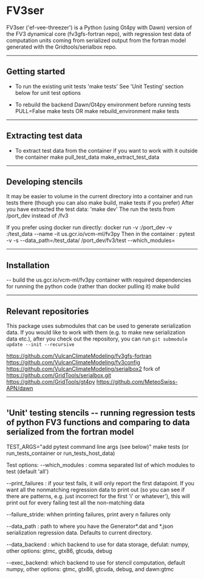 FV3ser
======
FV3ser ('ef-vee-threezer') is a Python (using Gt4py with Dawn) version of the FV3 dynamical core (fv3gfs-fortran repo), with regression test data of computation units coming from serialized output from the fortran model generated with the Gridtools/serialbox repo.

------------
Getting started
------------
* To run the existing unit tests 
'make tests'
See 'Unit Testing' section below for unit test options

* To rebuild the backend Dawn/Gt4py environment before running tests
PULL=False make tests
OR
make rebuild_environment
make tests

------------
Extracting test data
------------
* To extract test data from the container if you want to work with it outside the container
make pull_test_data
make_extract_test_data

------------
Developing stencils
------------
It may be easier to volume in the current directory into a container and run tests there (though you can also make build, make tests if you prefer)
After you have extracted the test data:
'make dev'
The run the tests from /port_dev instead of /fv3

If you prefer using docker run directly:
docker run -v <Local fv3gfs checkout>:/port_dev -v <TEST DATA PATH>:/test_data   --name <your favorite name> -it us.gcr.io/vcm-ml/fv3py
Then in the container :
pytest -v -s --data_path=/test_data/ /port_dev/fv3/test --which_modules=<Your stencil>

------------
Installation
------------

-- build the us.gcr.io/vcm-ml/fv3py container with required dependencies for running the python code (rather than docker pulling it)
make build

------------
Relevant repositories
------------
This package uses submodules that can be used to generate serialization data. If you would like to work with them (e.g. to make new serialization data etc.), after you check out the repository, you can run
`git submodule update --init --recursive`

https://github.com/VulcanClimateModeling/fv3gfs-fortran
https://github.com/VulcanClimateModeling/fv3config
https://github.com/VulcanClimateModeling/serialbox2 fork of https://github.com/GridTools/serialbox.git
https://github.com/GridTools/gt4py
https://github.com/MeteoSwiss-APN/dawn


------------
'Unit' testing stencils -- running regression tests of python FV3 functions and comparing to data serialized from the fortran model
------------
TEST_ARGS="add pytest command line args (see below)" make tests (or run_tests_container or run_tests_host_data)

Test options:
   --which_modules <modules to run tests for> : comma separated list of which modules to test (default 'all')
   
   --print_failures : if your test fails, it will only report the first datapoint. If you want all the nonmatching regression data to print out (so you can see if there are patterns, e.g. just incorrect for the first 'i' or whatever'), this will print out for every failing test all the non-matching data

   --failure_stride: whhen printing failures, print avery n failures only
   
   --data_path : path to where you have the Generator*.dat and *.json serialization regression data. Defaults to current directory.
   
   --data_backend : which backend to use for data storage, defulat: numpy, other options: gtmc, gtx86, gtcuda, debug
   
   --exec_backend: which backend to use for stencil computation, default numpy, other options: gtmc, gtx86, gtcuda, debug, and dawn:gtmc
